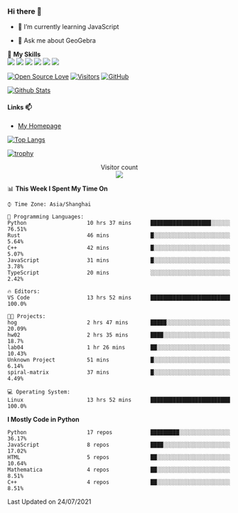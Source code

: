 ### Hi there 👋

<!--
**wuyudi/wuyudi** is a ✨ _special_ ✨ repository because its `README.md` (this file) appears on your GitHub profile.

Here are some ideas to get you started:

- 🔭 I’m currently working on ...
- 👯 I’m looking to collaborate on ...
- 🤔 I’m looking for help with ...

- 📫 How to reach me: ...
- 😄 Pronouns: ...
- ⚡ Fun fact: ...
-->

- 🌱 I’m currently learning JavaScript

- 💬 Ask me about GeoGebra

🌟 **My Skills**  
![](https://img.shields.io/badge/-Svelte-3e74a2?style=flat-square&logo=Svelte&logoColor=fff)
![](https://img.shields.io/badge/-TypeScript-3e74a2?style=flat-square&logo=TypeScript&logoColor=fff)
![](https://img.shields.io/badge/-JavaScript-3e74a2?style=flat-square&logo=JavaScript&logoColor=fff)
![](https://img.shields.io/badge/-Python-3e74a2?style=flat-square&logo=Python&logoColor=fff)
![](https://img.shields.io/badge/-Mathematica-3e74a2?style=flat-square&logo=Wolfram&logoColor=fff)
![](https://img.shields.io/badge/-C%2B%2B-3e74a2?style=flat-square&logo=C%2B%2B&logoColor=fff)

[![Open Source Love](https://badges.frapsoft.com/os/v1/open-source.svg?v=103)](https://github.com/wuyudi/)
[![Visitors](https://visitor-badge.glitch.me/badge?page_id=wuyudi.wuyudi)](https://github.com/wuyudi/)
[![GitHub](https://img.shields.io/github/followers/wuyudi.svg?lable=GitHub&style=social)](https://github.com/wuyudi/)

[![Github Stats](https://github-readme-stats.vercel.app/api?username=wuyudi&show_icons=true)](https://github.com/wuyudi/)

#### Links 📫

* [My Homepage](https://wuyudi.github.io/blog/)

[![Top Langs](https://github-readme-stats.vercel.app/api/top-langs/?username=wuyudi&hide=HTML,jupyter%20notebook&layout=compact)](https://github.com/wuyudi/github-readme-stats)

[![trophy](https://github-profile-trophy.vercel.app/?username=wuyudi&theme=onedark)](https://github.com/ryo-ma/github-profile-trophy)

<p align="center"> 
  Visitor count<br>
  <img src="https://profile-counter.glitch.me/wuyudi/count.svg" />
</p>

<!--START_SECTION:waka-->
📊 **This Week I Spent My Time On** 

```text
⌚︎ Time Zone: Asia/Shanghai

💬 Programming Languages: 
Python                   10 hrs 37 mins      ███████████████████░░░░░░   76.51% 
Rust                     46 mins             █░░░░░░░░░░░░░░░░░░░░░░░░   5.64% 
C++                      42 mins             █░░░░░░░░░░░░░░░░░░░░░░░░   5.07% 
JavaScript               31 mins             █░░░░░░░░░░░░░░░░░░░░░░░░   3.78% 
TypeScript               20 mins             ░░░░░░░░░░░░░░░░░░░░░░░░░   2.42%

🔥 Editors: 
VS Code                  13 hrs 52 mins      █████████████████████████   100.0%

🐱‍💻 Projects: 
hog                      2 hrs 47 mins       █████░░░░░░░░░░░░░░░░░░░░   20.09% 
hw02                     2 hrs 35 mins       ████░░░░░░░░░░░░░░░░░░░░░   18.7% 
lab04                    1 hr 26 mins        ██░░░░░░░░░░░░░░░░░░░░░░░   10.43% 
Unknown Project          51 mins             █░░░░░░░░░░░░░░░░░░░░░░░░   6.14% 
spiral-matrix            37 mins             █░░░░░░░░░░░░░░░░░░░░░░░░   4.49%

💻 Operating System: 
Linux                    13 hrs 52 mins      █████████████████████████   100.0%

```

**I Mostly Code in Python** 

```text
Python                   17 repos            █████████░░░░░░░░░░░░░░░░   36.17% 
JavaScript               8 repos             ████░░░░░░░░░░░░░░░░░░░░░   17.02% 
HTML                     5 repos             ██░░░░░░░░░░░░░░░░░░░░░░░   10.64% 
Mathematica              4 repos             ██░░░░░░░░░░░░░░░░░░░░░░░   8.51% 
C++                      4 repos             ██░░░░░░░░░░░░░░░░░░░░░░░   8.51%

```



 Last Updated on 24/07/2021
<!--END_SECTION:waka-->
